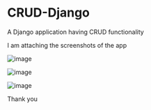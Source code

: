# CRUD-Django
A Django application having CRUD functionality

I am attaching the screenshots of the app

![image](https://user-images.githubusercontent.com/95869837/147911819-47edfeb0-3545-4eef-a59f-c7d24bc46760.png)

![image](https://user-images.githubusercontent.com/95869837/147911786-825838e7-13d5-464c-8a9d-8e3b2f3bcc6b.png)

![image](https://user-images.githubusercontent.com/95869837/147911851-edd115c0-df0e-4756-9db7-47d63a2660ec.png)

Thank you
